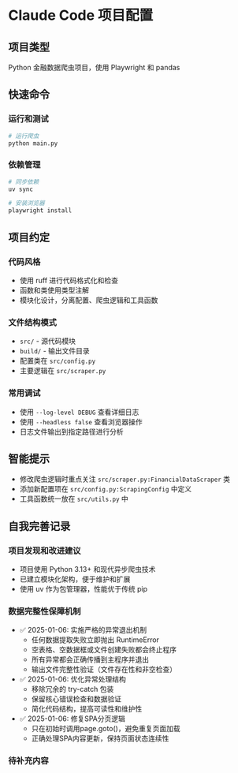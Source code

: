 # Claude Code 项目配置

## 项目类型
Python 金融数据爬虫项目，使用 Playwright 和 pandas

## 快速命令

### 运行和测试
```bash
# 运行爬虫
python main.py
```

### 依赖管理
```bash
# 同步依赖
uv sync

# 安装浏览器
playwright install
```

## 项目约定

### 代码风格
- 使用 ruff 进行代码格式化和检查
- 函数和类使用类型注解
- 模块化设计，分离配置、爬虫逻辑和工具函数

### 文件结构模式
- `src/` - 源代码模块
- `build/` - 输出文件目录
- 配置类在 `src/config.py`
- 主要逻辑在 `src/scraper.py`

### 常用调试
- 使用 `--log-level DEBUG` 查看详细日志
- 使用 `--headless false` 查看浏览器操作
- 日志文件输出到指定路径进行分析

## 智能提示
- 修改爬虫逻辑时重点关注 `src/scraper.py:FinancialDataScraper` 类
- 添加新配置项在 `src/config.py:ScrapingConfig` 中定义
- 工具函数统一放在 `src/utils.py` 中

## 自我完善记录
<!-- Claude Code 会在这里自动记录项目改进和学习内容 -->

### 项目发现和改进建议
- 项目使用 Python 3.13+ 和现代异步爬虫技术
- 已建立模块化架构，便于维护和扩展
- 使用 uv 作为包管理器，性能优于传统 pip

### 数据完整性保障机制
- ✅ 2025-01-06: 实施严格的异常退出机制
  - 任何数据提取失败立即抛出 RuntimeError
  - 空表格、空数据框或文件创建失败都会终止程序
  - 所有异常都会正确传播到主程序并退出
  - 输出文件完整性验证（文件存在性和非空检查）
- ✅ 2025-01-06: 优化异常处理结构
  - 移除冗余的 try-catch 包装
  - 保留核心错误检查和数据验证
  - 简化代码结构，提高可读性和维护性
- ✅ 2025-01-06: 修复SPA分页逻辑
  - 只在初始时调用page.goto()，避免重复页面加载
  - 正确处理SPA内容更新，保持页面状态连续性

### 待补充内容
<!-- 在后续对话中根据需要添加新的发现和改进 -->